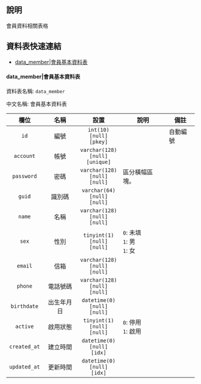 ## 說明<!-- omit in toc -->

會員資料相關表格

## 資料表快速連結<!-- omit in toc -->

- [data_member|會員基本資料表](#datamember%E6%9C%83%E5%93%A1%E5%9F%BA%E6%9C%AC%E8%B3%87%E6%96%99%E8%A1%A8)


#### data_member|會員基本資料表

資料表名稱: `data_member`

中文名稱: 會員基本資料表



|     欄位     |    名稱    |                 設置                  | 說明                               | 備註     |
| :----------: | :--------: | :-----------------------------------: | ---------------------------------- | -------- |
|     `id`     |    編號    |   `int(10)`<br>`[null]`<br>`[pkey]`   | &nbsp;                             | 自動編號 |
|  `account`   |    帳號    | `varchar(128)`<br>`[null]`<br>`[unique]` | &nbsp;                             | &nbsp;   |
|  `password`  |    密碼    | `varchar(128)`<br>`[null]`<br>`[null]` | 區分橫幅區塊。                     | &nbsp;   |
|    `guid`    |   識別碼   | `varchar(64)`<br>`[null]`<br>`[null]` | &nbsp;                             | &nbsp;   |
|    `name`    |    名稱    | `varchar(128)`<br>`[null]`<br>`[null]` | &nbsp;                             | &nbsp;   |
|    `sex`     |    性別    | `tinyint(1)`<br>`[null]`<br>`[null]`  | `0`: 未填 <br> `1`: 男<br> `1`: 女 | &nbsp;   |
|   `email`    |    信箱    | `varchar(128)`<br>`[null]`<br>`[null]` | &nbsp;                             | &nbsp;   |
|   `phone`    |  電話號碼  | `varchar(128)`<br>`[null]`<br>`[null]` | &nbsp;                             | &nbsp;   |
| `birthdate`  | 出生年月日 | `datetime(0)`<br>`[null]`<br>`[null]`  | &nbsp;                             | &nbsp;   |
|   `active`   |  啟用狀態  | `tinyint(1)`<br>`[null]`<br>`[null]`  | `0`: 停用 <br> `1`: 啟用           | &nbsp;   |
| `created_at` |  建立時間  | `datetime(0)`<br>`[null]`<br>`[idx]`  | &nbsp;                             | &nbsp;   |
| `updated_at` |  更新時間  | `datetime(0)`<br>`[null]`<br>`[idx]`  | &nbsp;                             | &nbsp;   |
